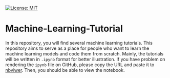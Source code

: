 [![License: MIT](https://img.shields.io/badge/License-MIT-yellow.svg)](https://opensource.org/licenses/MIT)
# Machine-Learning-Tutorial

In this repository, you will find several machine learning tutorials. This repository aims to serve as a place for people who want to learn the machine learning models and code them from scratch. Mainly, the tutorials will be written in `.ipynb` format for better illustration. If you have problem on rendering the `ipynb` file on GitHub, please copy the URL and paste it to [nbviwer](https://nbviewer.jupyter.org/). Then, you should be able to view the notebook.
